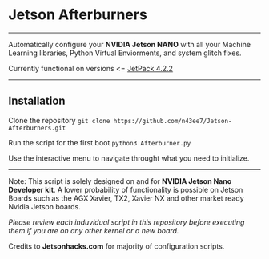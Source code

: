 # Jetson Afterburners
___________________________________________________________________________________________
Automatically configure your __NVIDIA Jetson NANO__ with all your Machine Learning libraries, Python Virtual Enviorments, and system glitch fixes.
 
Currently functional on versions <= [JetPack 4.2.2](https://developer.nvidia.com/embedded/jetpack)   

_____________________________________________________________________________________________
## Installation
Clone the repository
``` git clone https://github.com/n43ee7/Jetson-Afterburners.git ```

Run the script for the first boot
``` python3 Afterburner.py ```

Use the interactive menu to navigate throught what you need to initialize.

_______________________________________________________________________________________________
Note: 
This script is solely designed on and for __NVIDIA Jetson Nano Developer kit__. A lower probability of functionality is possible on Jetson Boards such as the AGX Xavier, TX2, Xavier NX and other market ready Nvidia Jetson boards. 

_Please review each induvidual script in this repository before executing them if you are on any other kernel or a new board._

Credits to __Jetsonhacks.com__ for majority of configuration scripts.
